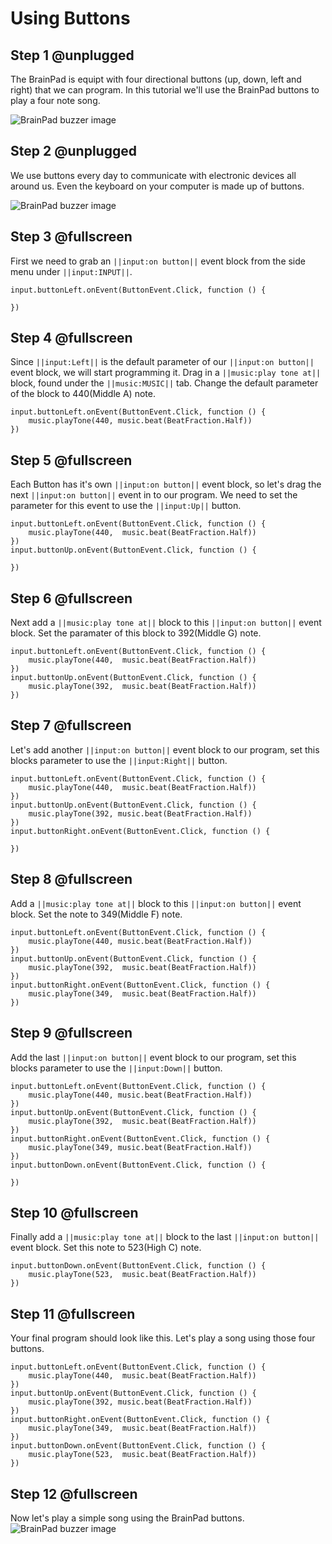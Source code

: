 # Using Buttons

## Step 1 @unplugged
The BrainPad is equipt with four directional buttons (up, down, left and right) that we can program. In this tutorial we'll use the BrainPad buttons to play a four note song.

![BrainPad buzzer image](/static/images/buttons.jpg)

## Step 2 @unplugged
We use buttons every day to communicate with electronic devices all around us. Even the keyboard on your computer is made up of buttons. 

![BrainPad buzzer image](/static/images/keys.jpg)

## Step 3 @fullscreen
First we need to grab an ``||input:on button||`` event block from the side menu under  ``||input:INPUT||``. 

```blocks
input.buttonLeft.onEvent(ButtonEvent.Click, function () {
	
})
```

## Step 4 @fullscreen
Since ``||input:Left||`` is the default parameter of our ``||input:on button||`` event block, we will start programming it. Drag in a ``||music:play tone at||`` block, found under the ``||music:MUSIC||`` tab. Change the default parameter of the block to 440(Middle A) note.  
 
```blocks
input.buttonLeft.onEvent(ButtonEvent.Click, function () {
    music.playTone(440, music.beat(BeatFraction.Half))
})
```

## Step 5 @fullscreen
Each Button has it's own ``||input:on button||`` event block, so let's drag the next ``||input:on button||`` event in to our program. We need to set the parameter for this event to use the ``||input:Up||`` button. 

```blocks
input.buttonLeft.onEvent(ButtonEvent.Click, function () {
    music.playTone(440,  music.beat(BeatFraction.Half))
})
input.buttonUp.onEvent(ButtonEvent.Click, function () {
	
})
```

## Step 6 @fullscreen
Next add a ``||music:play tone at||`` block to this ``||input:on button||`` event block. Set the paramater of this block to 392(Middle G) note.

```blocks
input.buttonLeft.onEvent(ButtonEvent.Click, function () {
    music.playTone(440,  music.beat(BeatFraction.Half))
})
input.buttonUp.onEvent(ButtonEvent.Click, function () {
    music.playTone(392,  music.beat(BeatFraction.Half))
})
```

## Step 7 @fullscreen
Let's add another ``||input:on button||`` event block to our program, set this blocks parameter to use the ``||input:Right||`` button. 

```blocks
input.buttonLeft.onEvent(ButtonEvent.Click, function () {
    music.playTone(440,  music.beat(BeatFraction.Half))
})
input.buttonUp.onEvent(ButtonEvent.Click, function () {
    music.playTone(392, music.beat(BeatFraction.Half))
})
input.buttonRight.onEvent(ButtonEvent.Click, function () {
	
})
```

## Step 8 @fullscreen
Add a ``||music:play tone at||`` block to this ``||input:on button||`` event block. Set the note to 349(Middle F) note.

```blocks
input.buttonLeft.onEvent(ButtonEvent.Click, function () {
    music.playTone(440, music.beat(BeatFraction.Half))
})
input.buttonUp.onEvent(ButtonEvent.Click, function () {
    music.playTone(392,  music.beat(BeatFraction.Half))
})
input.buttonRight.onEvent(ButtonEvent.Click, function () {
    music.playTone(349,  music.beat(BeatFraction.Half))
})
```

## Step 9 @fullscreen
Add the last ``||input:on button||`` event block to our program, set this blocks parameter to use the ``||input:Down||`` button. 

```blocks
input.buttonLeft.onEvent(ButtonEvent.Click, function () {
    music.playTone(440, music.beat(BeatFraction.Half))
})
input.buttonUp.onEvent(ButtonEvent.Click, function () {
    music.playTone(392,  music.beat(BeatFraction.Half))
})
input.buttonRight.onEvent(ButtonEvent.Click, function () {
    music.playTone(349, music.beat(BeatFraction.Half))
})
input.buttonDown.onEvent(ButtonEvent.Click, function () {
	
})
```

## Step 10 @fullscreen
Finally add a ``||music:play tone at||`` block to the last ``||input:on button||`` event block. Set this note to 523(High C) note.

```blocks
input.buttonDown.onEvent(ButtonEvent.Click, function () {
    music.playTone(523,  music.beat(BeatFraction.Half))
})
```

## Step 11 @fullscreen
Your final program should look like this. Let's play a song using those four buttons.  

```blocks
input.buttonLeft.onEvent(ButtonEvent.Click, function () {
    music.playTone(440,  music.beat(BeatFraction.Half))
})
input.buttonUp.onEvent(ButtonEvent.Click, function () {
    music.playTone(392, music.beat(BeatFraction.Half))
})
input.buttonRight.onEvent(ButtonEvent.Click, function () {
    music.playTone(349,  music.beat(BeatFraction.Half))
})
input.buttonDown.onEvent(ButtonEvent.Click, function () {
    music.playTone(523,  music.beat(BeatFraction.Half))
})
```

## Step 12 @fullscreen
Now let's play a simple song using the BrainPad buttons. 
![BrainPad buzzer image](/static/images/song.jpg)